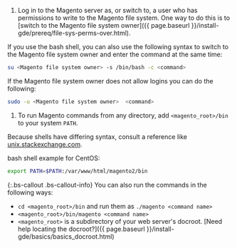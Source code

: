 1. Log in to the Magento server as, or switch to, a user who has permissions to write to the Magento file system. One way to do this is to [switch to the Magento file system owner]({{ page.baseurl }}/install-gde/prereq/file-sys-perms-over.html).

If you use the bash shell, you can also use the following syntax to switch to the Magento file system owner and enter the command at the same time:

```bash
su <Magento file system owner> -s /bin/bash -c <command>
```

If the Magento file system owner does not allow logins you can do the following:

```bash
sudo -u <Magento file system owner>  <command>
```

1. To run Magento commands from any directory, add `<magento_root>/bin` to your system `PATH`.

Because shells have differing syntax, consult a reference like [unix.stackexchange.com](http://unix.stackexchange.com/questions/117467/how-to-permanently-set-environmental-variables).

bash shell example for CentOS:

```bash
export PATH=$PATH:/var/www/html/magento2/bin
```

{:.bs-callout .bs-callout-info}
You can also run the commands in the following ways:

- `cd <magento_root>/bin` and run them as `./magento <command name>`
- `<magento_root>/bin/magento <command name>`
- `<magento_root>` is a subdirectory of your web server's docroot. [Need help locating the docroot?]({{ page.baseurl }}/install-gde/basics/basics_docroot.html)
